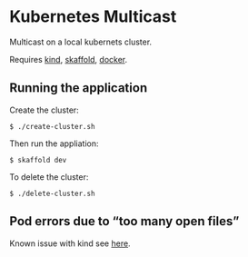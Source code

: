 # Kubernetes Multicast
Multicast on a local kubernets cluster.

Requires [kind](https://kind.sigs.k8s.io/), [skaffold](https://skaffold.dev/), [docker](https://docs.docker.com/get-docker/).


## Running the application
Create the cluster:
```
$ ./create-cluster.sh
```

Then run the appliation:
```
$ skaffold dev
```

To delete the cluster:
```
$ ./delete-cluster.sh
```

## Pod errors due to “too many open files”
Known issue with kind see [here](https://kind.sigs.k8s.io/docs/user/known-issues/#pod-errors-due-to-too-many-open-files).
